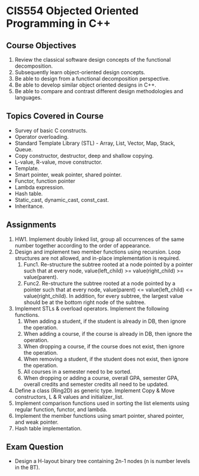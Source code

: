 # CIS554 Objected Oriented Programming in C++


## Course Objectives
<ol>
	<li>Review the classical software design concepts of the functional decomposition. </li>
	<li>Subsequently learn object-oriented design concepts.</li>
	<li>Be able to design from a functional decomposition perspective.</li>
	<li>Be able to develop similar object oriented designs in C++.</li>
	<li>Be able to compare and contrast different design methodologies and languages.</li>
</ol>

## Topics Covered in Course
- Survey of basic C constructs.
- Operator overloading.
- Standard Template Library (STL) - Array, List, Vector, Map, Stack, Queue.
- Copy constructor, destructor, deep and shallow copying.
- L-value, R-value, move constructor.
- Template.
- Smart pointer, weak pointer, shared pointer.
- Functor, function pointer
- Lambda expression.
- Hash table.
- Static_cast, dynamic_cast, const_cast.
- Inheritance.

## Assignments
<ol>
	<li>HW1. Implement doubly linked list, group all occurrences of the same number together according to the order of appearance.</li>
	<li>Design and implement two member functions using recursion. Loop structures are not allowed, and in-place implementation is required.
		<ol>
			<li>Func1. Re-structure the subtree rooted at a node pointed by a pointer such that at every node, value(left_child) >= value(right_child) >= value(parent). </li>
			<li>Func2. Re-structure the subtree rooted at a node pointed by a pointer such that at every node, value(parent) <= value(left_child) <= value(right_child). In addition, for every subtree, the largest value should be at the bottom right node of the subtree.</li>
		</ol>
	</li>
	<li>Implement STLs & overload operators. Implement the following functions.
		<ol>
			<li>When adding a student, if the student is already in DB, then ignore the operation. </li>
			<li>When adding a course, if the course is already in DB, then ignore the operation.</li>
			<li>When dropping a course, if the course does not exist, then ignore the operation.</li>
			<li>When removing a student, if the student does not exist, then ignore the operation.</li>
			<li>All courses in a semester need to be sorted.</li>
			<li>When dropping or adding a course, overall GPA, semester GPA, overall credits and semester credits all need to be updated.</li>
		</ol>
	</li>
	<li>Define a class (Ring2D) as generic type. Implement Copy & Move constructors, L & R values and initializer_list.</li>
	<li>Implement comparison functions used in sorting the list elements using regular function, functor, and lambda.</li>
	<li>Implement the member functions using smart pointer, shared pointer, and weak pointer.</li>
	<li>Hash table implementation.</li>
</ol>

## Exam Question
- Design a H-layout binary tree containing 2n-1 nodes (n is number levels in the BT).
